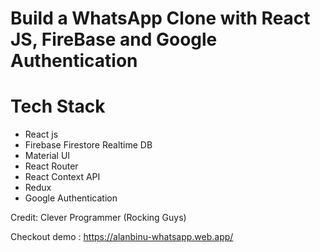 # Build a WhatsApp Clone with React JS, FireBase and Google Authentication

# Tech Stack
- React js
- Firebase Firestore Realtime DB
- Material UI
- React Router
- React Context API
- Redux
- Google Authentication

Credit: Clever Programmer (Rocking Guys)

Checkout demo : https://alanbinu-whatsapp.web.app/
